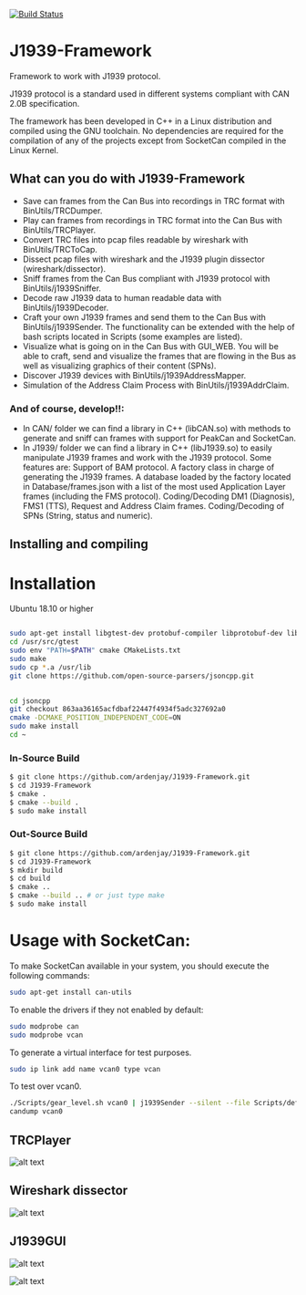 [![Build Status](https://travis-ci.org/ardenjay/J1939-Framework.svg?branch=master)](https://travis-ci.org/ardenjay/J1939-Framework)

# J1939-Framework
Framework to work with J1939 protocol. 

J1939 protocol is a standard used in different systems compliant with CAN 2.0B specification.

The framework has been developed in C++ in a Linux distribution and compiled using the GNU toolchain. No dependencies are required for the compilation of any of the projects except from SocketCan compiled in the Linux Kernel.



## What can you do with J1939-Framework

- Save can frames from the Can Bus into recordings in TRC format with BinUtils/TRCDumper.
- Play can frames from recordings in TRC format into the Can Bus with BinUtils/TRCPlayer.
- Convert TRC files into pcap files readable by wireshark with BinUtils/TRCToCap.
- Dissect pcap files with wireshark and the J1939 plugin dissector (wireshark/dissector).
- Sniff frames from the Can Bus compliant with J1939 protocol with BinUtils/j1939Sniffer.
- Decode raw J1939 data to human readable data with BinUtils/j1939Decoder.
- Craft your own J1939 frames and send them to the Can Bus with BinUtils/j1939Sender. The functionality can be extended with the help of bash scripts located in Scripts (some examples are listed).
- Visualize what is going on in the Can Bus with GUI_WEB. You will be able to craft, send and visualize the frames that are flowing in the Bus as well as visualizing graphics of their content (SPNs).
- Discover J1939 devices with BinUtils/j1939AddressMapper.
- Simulation of the Address Claim Process with BinUtils/j1939AddrClaim.

### And of course, develop!!:

- In CAN/ folder we can find a library in C++ (libCAN.so) with methods to generate and sniff can frames with support for PeakCan and SocketCan.
- In J1939/ folder we can find a library in C++ (libJ1939.so) to easily manipulate J1939 frames and work with the J1939 protocol. Some features are:
	Support of BAM protocol.
	A factory class in charge of generating the J1939 frames.
	A database loaded by the factory located in Database/frames.json with a list of the most used Application Layer frames (including the FMS protocol).
	Coding/Decoding DM1 (Diagnosis), FMS1 (TTS), Request and Address Claim frames.
	Coding/Decoding of SPNs (String, status and numeric).


## Installing and compiling

# Installation
Ubuntu 18.10 or higher
```bash

sudo apt-get install libgtest-dev protobuf-compiler libprotobuf-dev libncurses-dev libwebsockets cmake
cd /usr/src/gtest
sudo env "PATH=$PATH" cmake CMakeLists.txt
sudo make
sudo cp *.a /usr/lib
git clone https://github.com/open-source-parsers/jsoncpp.git

 
cd jsoncpp
git checkout 863aa36165acfdbaf22447f4934f5adc327692a0
cmake -DCMAKE_POSITION_INDEPENDENT_CODE=ON 
sudo make install
cd ~
```

### In-Source Build

```sh
$ git clone https://github.com/ardenjay/J1939-Framework.git
$ cd J1939-Framework
$ cmake .
$ cmake --build .
$ sudo make install
```

### Out-Source Build

```sh
$ git clone https://github.com/ardenjay/J1939-Framework.git
$ cd J1939-Framework
$ mkdir build
$ cd build
$ cmake ..
$ cmake --build .. # or just type make
$ sudo make install
```

# Usage with SocketCan:

To make SocketCan available in your system, you should execute the following commands:

```bash
sudo apt-get install can-utils
```

To enable the drivers if they not enabled by default:

```bash
sudo modprobe can
sudo modprobe vcan
```

To generate a virtual interface for test purposes.

```bash
sudo ip link add name vcan0 type vcan
```

To test over vcan0.

```bash
./Scripts/gear_level.sh vcan0 | j1939Sender --silent --file Scripts/define_frames.j1939
candump vcan0
```

## TRCPlayer

![alt text](https://github.com/famez/J1939-Framework/blob/master/BinUtils/TRCPlayer/TRCPlayer.png)


## Wireshark dissector

![alt text](https://github.com/famez/J1939-Framework/blob/master/wireshark/dissector/J1939-plugin.png)

## J1939GUI

![alt text](https://github.com/famez/J1939-Framework/blob/master/Graph.png)

![alt text](https://github.com/famez/J1939-Framework/blob/master/GUI_WEB/J1939GUI.png)
